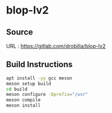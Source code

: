 # blop-lv2

## Source
URL : https://gitlab.com/drobilla/blop-lv2

## Build Instructions
```sh
apt install -yy gcc meson
meson setup build
cd build
meson configure -Dprefix="/usr"
meson compile
meson install
```
